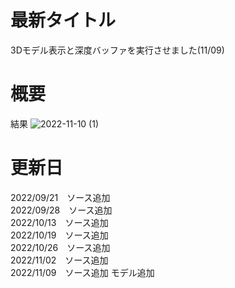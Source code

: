 # 最新タイトル
3Dモデル表示と深度バッファを実行させました(11/09)

# 概要
結果
![2022-11-10 (1)](https://user-images.githubusercontent.com/71620950/200973504-4227cc27-dfdb-4898-9631-91e042746119.png)


# 更新日
2022/09/21　ソース追加  
2022/09/28　ソース追加  
2022/10/13　ソース追加  
2022/10/19　ソース追加  
2022/10/26　ソース追加  
2022/11/02　ソース追加  
2022/11/09　ソース追加 モデル追加
